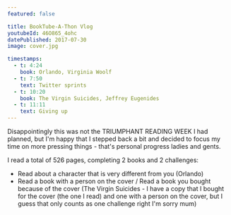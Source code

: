 ```yaml
---
featured: false

title: BookTube-A-Thon Vlog
youtubeId: 46O865_4ohc
datePublished: 2017-07-30
image: cover.jpg

timestamps:
  - t: 4:24
    book: Orlando, Virginia Woolf
  - t: 7:50
    text: Twitter sprints
  - t: 10:20
    book: The Virgin Suicides, Jeffrey Eugenides
  - t: 11:11
    text: Giving up
---
```


Disappointingly this was not the TRIUMPHANT READING WEEK I had planned, but I'm happy that I stepped back a bit and decided to focus my time on more pressing things - that's personal progress ladies and gents.

I read a total of 526 pages, completing 2 books and 2 challenges:

- Read about a character that is very different from you (Orlando)
- Read a book with a person on the cover / Read a book you bought because of the cover (The Virgin Suicides - I have a copy that I bought for the cover (the one I read) and one with a person on the cover, but I guess that only counts as one challenge right I'm sorry mum)
